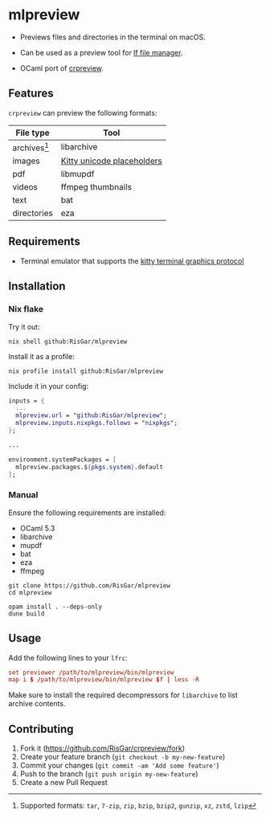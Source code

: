 # mlpreview

- Previews files and directories in the terminal on macOS.

- Can be used as a preview tool for [lf file manager](https://github.com/gokcehan/lf).

- OCaml port of [crpreview](https://github.com/RisGar/crpreview).

## Features

`crpreview` can preview the following formats:

| File type    | Tool                                                                                                  |
| ------------ | ----------------------------------------------------------------------------------------------------- |
| archives[^1] | libarchive                                                                                            |
| images       | [Kitty unicode placeholders](https://sw.kovidgoyal.net/kitty/graphics-protocol/#unicode-placeholders) |
| pdf          | libmupdf                                                                                              |
| videos       | ffmpeg thumbnails                                                                                     |
| text         | bat                                                                                                   |
| directories  | eza                                                                                                   |

[^1]: Supported formats: `tar`, `7-zip`, `zip`, `bzip`, `bzip2`, `gunzip`, `xz`, `zstd`, `lzip`

## Requirements

- Terminal emulator that supports the [kitty terminal graphics protocol](https://sw.kovidgoyal.net/kitty/graphics-protocol/)

## Installation

### Nix flake

Try it out:

```console
nix shell github:RisGar/mlpreview
```

Install it as a profile:

```console
nix profile install github:RisGar/mlpreview
```

Include it in your config:

```nix
inputs = {
  ...
  mlpreview.url = "github:RisGar/mlpreview";
  mlpreview.inputs.nixpkgs.follows = "nixpkgs";
};

...

environment.systemPackages = [
  mlpreview.packages.${pkgs.system}.default
];
```

### Manual

Ensure the following requirements are installed:

- OCaml 5.3
- libarchive
- mupdf
- bat
- eza
- ffmpeg

```console
git clone https://github.com/RisGar/mlpreview
cd mlpreview

opam install . --deps-only
dune build
```

## Usage

Add the following lines to your `lfrc`:

```conf
set previewer /path/to/mlpreview/bin/mlpreview
map i $ /path/to/mlpreview/bin/mlpreview $f | less -R
```

Make sure to install the required decompressors for `libarchive` to list archive contents.

## Contributing

1. Fork it (<https://github.com/RisGar/crpreview/fork>)
2. Create your feature branch (`git checkout -b my-new-feature`)
3. Commit your changes (`git commit -am 'Add some feature'`)
4. Push to the branch (`git push origin my-new-feature`)
5. Create a new Pull Request
